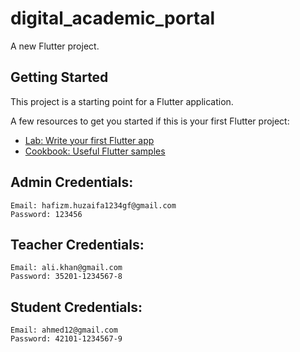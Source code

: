 # digital_academic_portal

A new Flutter project.

## Getting Started

This project is a starting point for a Flutter application.

A few resources to get you started if this is your first Flutter project:

- [Lab: Write your first Flutter app](https://docs.flutter.dev/get-started/codelab)
- [Cookbook: Useful Flutter samples](https://docs.flutter.dev/cookbook)

## Admin Credentials:

    Email: hafizm.huzaifa1234gf@gmail.com
    Password: 123456

## Teacher Credentials:

    Email: ali.khan@gmail.com
    Password: 35201-1234567-8

## Student Credentials:

    Email: ahmed12@gmail.com
    Password: 42101-1234567-9
